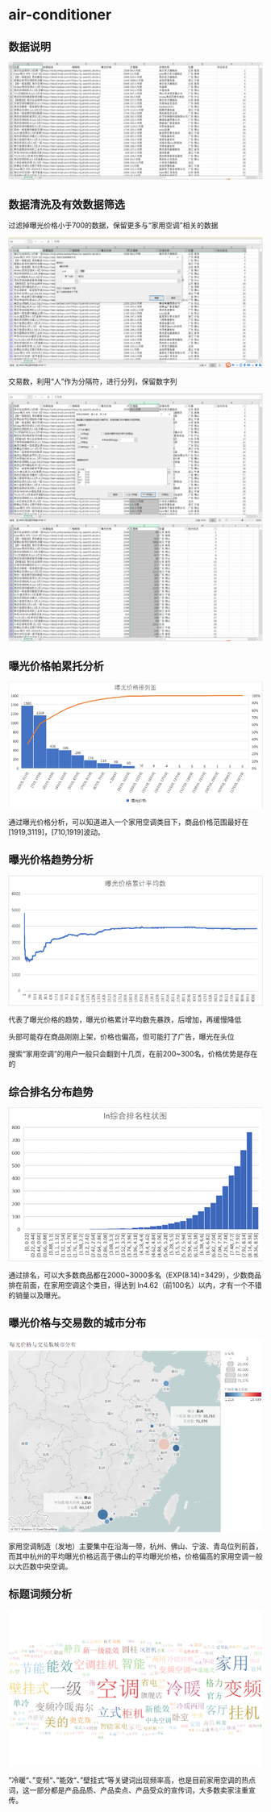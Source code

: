 # air-conditioner
## 数据说明
![image](数据说明1.png) 

## 数据清洗及有效数据筛选

过滤掉曝光价格小于700的数据，保留更多与“家用空调”相关的数据

![image](数据清洗一.png) 

交易数，利用“人”作为分隔符，进行分列，保留数字列

![image](数据清洗二.png) 
![image](数据清洗三.png) 

## 曝光价格帕累托分析

![image](曝光价格帕累托分析.png) 

通过曝光价格分析，可以知道进入一个家用空调类目下，商品价格范围最好在[1919,3119]，[710,1919]波动。

## 曝光价格趋势分析

![image](曝光价格趋势分析.png) 

代表了曝光价格的趋势，曝光价格累计平均数先暴跌，后增加，再缓慢降低

头部可能存在商品刚刚上架，价格也偏高，但可能打了广告，曝光在头位

搜索“家用空调”的用户一般只会翻到十几页，在前200~300名，价格优势是存在的

## 综合排名分布趋势

![image](综合排名分布趋势.png) 

通过排名，可以大多数商品都在2000~3000多名（EXP(8.14)=3429），少数商品排在前面，在家用空调这个类目，得达到 ln4.62（前100名）以内，才有一个不错的销量以及曝光。

## 曝光价格与交易数的城市分布

![image](曝光价格与交易数城市分布.png) 

家用空调制造（发地）主要集中在沿海一带，杭州、佛山、宁波、青岛位列前首，而其中杭州的平均曝光价格远高于佛山的平均曝光价格，价格偏高的家用空调一般以大匹数中央空调。

## 标题词频分析

![image](标题词频分析.png) 

”冷暖“、”变频“、”能效“、”壁挂式“等关键词出现频率高，也是目前家用空调的热点词，这一部分都是产品品质、产品卖点、产品受众的宣传词，大多数卖家注重宣传。
